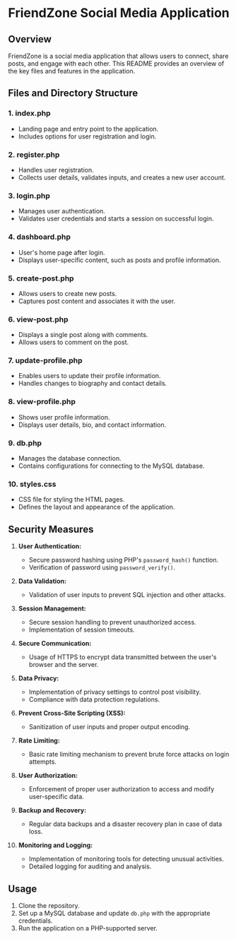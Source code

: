 # FriendZone Social Media Application

## Overview

FriendZone is a social media application that allows users to connect, share posts, and engage with each other. This README provides an overview of the key files and features in the application.

## Files and Directory Structure

### 1. **index.php**
   - Landing page and entry point to the application.
   - Includes options for user registration and login.

### 2. **register.php**
   - Handles user registration.
   - Collects user details, validates inputs, and creates a new user account.

### 3. **login.php**
   - Manages user authentication.
   - Validates user credentials and starts a session on successful login.

### 4. **dashboard.php**
   - User's home page after login.
   - Displays user-specific content, such as posts and profile information.

### 5. **create-post.php**
   - Allows users to create new posts.
   - Captures post content and associates it with the user.

### 6. **view-post.php**
   - Displays a single post along with comments.
   - Allows users to comment on the post.

### 7. **update-profile.php**
   - Enables users to update their profile information.
   - Handles changes to biography and contact details.

### 8. **view-profile.php**
   - Shows user profile information.
   - Displays user details, bio, and contact information.

### 9. **db.php**
   - Manages the database connection.
   - Contains configurations for connecting to the MySQL database.

### 10. **styles.css**
   - CSS file for styling the HTML pages.
   - Defines the layout and appearance of the application.

## Security Measures

1. **User Authentication:**
   - Secure password hashing using PHP's `password_hash()` function.
   - Verification of password using `password_verify()`.

2. **Data Validation:**
   - Validation of user inputs to prevent SQL injection and other attacks.

3. **Session Management:**
   - Secure session handling to prevent unauthorized access.
   - Implementation of session timeouts.

4. **Secure Communication:**
   - Usage of HTTPS to encrypt data transmitted between the user's browser and the server.

5. **Data Privacy:**
   - Implementation of privacy settings to control post visibility.
   - Compliance with data protection regulations.

6. **Prevent Cross-Site Scripting (XSS):**
   - Sanitization of user inputs and proper output encoding.

7. **Rate Limiting:**
   - Basic rate limiting mechanism to prevent brute force attacks on login attempts.

8. **User Authorization:**
   - Enforcement of proper user authorization to access and modify user-specific data.

9. **Backup and Recovery:**
   - Regular data backups and a disaster recovery plan in case of data loss.

10. **Monitoring and Logging:**
    - Implementation of monitoring tools for detecting unusual activities.
    - Detailed logging for auditing and analysis.

## Usage

1. Clone the repository.
2. Set up a MySQL database and update `db.php` with the appropriate credentials.
3. Run the application on a PHP-supported server.
